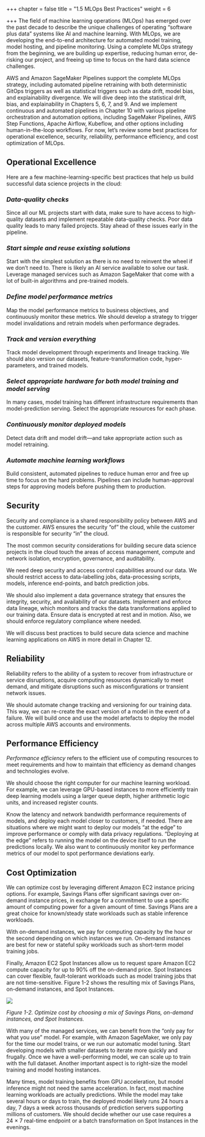 +++
chapter = false
title = "1.5 MLOps Best Practices"
weight = 6

+++
The field of machine learning operations (MLOps) has emerged over the past decade to describe the unique challenges of operating “software plus data” systems like AI and machine learning. With MLOps, we are developing the end-to-end architecture for automated model training, model hosting, and pipeline monitoring. Using a complete MLOps strategy from the beginning, we are building up expertise, reducing human error, de-risking our project, and freeing up time to focus on the hard data science challenges.

AWS and Amazon SageMaker Pipelines support the complete MLOps strategy, including automated pipeline retraining with both deterministic GitOps triggers as well as statistical triggers such as data drift, model bias, and explainability divergence. We will dive deep into the statistical drift, bias, and explainability in Chapters 5, 6, 7, and 9. And we implement continuous and automated pipelines in Chapter 10 with various pipeline orchestration and automation options, including SageMaker Pipelines, AWS Step Functions, Apache Airflow, Kubeflow, and other options including human-in-the-loop workflows. For now, let’s review some best practices for operational excellence, security, reliability, performance efficiency, and cost optimization of MLOps.

## Operational Excellence

Here are a few machine-learning-specific best practices that help us build successful data science projects in the cloud:

### _Data-quality checks_

Since all our ML projects start with data, make sure to have access to high-quality datasets and implement repeatable data-quality checks. Poor data quality leads to many failed projects. Stay ahead of these issues early in the pipeline.

### _Start simple and reuse existing solutions_

Start with the simplest solution as there is no need to reinvent the wheel if we don’t need to. There is likely an AI service available to solve our task. Leverage managed services such as Amazon SageMaker that come with a lot of built-in algorithms and pre-trained models.

### _Define model performance metrics_

Map the model performance metrics to business objectives, and continuously monitor these metrics. We should develop a strategy to trigger model invalidations and retrain models when performance degrades.

### _Track and version everything_

Track model development through experiments and lineage tracking. We should also version our datasets, feature-transformation code, hyper-parameters, and trained models.

### _Select appropriate hardware for both model training and model serving_

In many cases, model training has different infrastructure requirements than model-prediction serving. Select the appropriate resources for each phase.

### _Continuously monitor deployed models_

Detect data drift and model drift—and take appropriate action such as model retraining.

### _Automate machine learning workflows_

Build consistent, automated pipelines to reduce human error and free up time to focus on the hard problems. Pipelines can include human-approval steps for approving models before pushing them to production.

## Security

Security and compliance is a shared responsibility policy between AWS and the customer. AWS ensures the security “of” the cloud, while the customer is responsible for security “in” the cloud.

The most common security considerations for building secure data science projects in the cloud touch the areas of access management, compute and network isolation, encryption, governance, and auditability.

We need deep security and access control capabilities around our data. We should restrict access to data-labelling jobs, data-processing scripts, models, inference end-points, and batch prediction jobs.

We should also implement a data governance strategy that ensures the integrity, security, and availability of our datasets. Implement and enforce data lineage, which monitors and tracks the data transformations applied to our training data. Ensure data is encrypted at rest and in motion. Also, we should enforce regulatory compliance where needed.

We will discuss best practices to build secure data science and machine learning applications on AWS in more detail in Chapter 12.

## Reliability

Reliability refers to the ability of a system to recover from infrastructure or service disruptions, acquire computing resources dynamically to meet demand, and mitigate disruptions such as misconfigurations or transient network issues.

We should automate change tracking and versioning for our training data. This way, we can re-create the exact version of a model in the event of a failure. We will build once and use the model artefacts to deploy the model across multiple AWS accounts and environments.

## Performance Efficiency

_Performance efficiency_ refers to the efficient use of computing resources to meet requirements and how to maintain that efficiency as demand changes and technologies evolve.

We should choose the right computer for our machine learning workload. For example, we can leverage GPU-based instances to more efficiently train deep learning models using a larger queue depth, higher arithmetic logic units, and increased register counts.

Know the latency and network bandwidth performance requirements of models, and deploy each model closer to customers, if needed. There are situations where we might want to deploy our models “at the edge” to improve performance or comply with data privacy regulations. “Deploying at the edge” refers to running the model on the device itself to run the predictions locally. We also want to continuously monitor key performance metrics of our model to spot performance deviations early.

## Cost Optimization

We can optimize cost by leveraging different Amazon EC2 instance pricing options. For example, Savings Plans offer significant savings over on-demand instance prices, in exchange for a commitment to use a specific amount of computing power for a given amount of time. Savings Plans are a great choice for known/steady state workloads such as stable inference workloads.

With on-demand instances, we pay for computing capacity by the hour or the second depending on which instances we run. On-demand instances are best for new or stateful spiky workloads such as short-term model training jobs.

Finally, Amazon EC2 Spot Instances allow us to request spare Amazon EC2 compute capacity for up to 90% off the on-demand price. Spot Instances can cover flexible, fault-tolerant workloads such as model training jobs that are not time-sensitive. Figure 1-2 shows the resulting mix of Savings Plans, on-demand instances, and Spot Instances.

![](/images/cost-optimization.png)

_Figure 1-2. Optimize cost by choosing a mix of Savings Plans, on-demand instances, and Spot Instances._

With many of the managed services, we can benefit from the “only pay for what you use” model. For example, with Amazon SageMaker, we only pay for the time our model trains, or we run our automatic model tuning. Start developing models with smaller datasets to iterate more quickly and frugally. Once we have a well-performing model, we can scale up to train with the full dataset. Another important aspect is to right-size the model training and model hosting instances.

Many times, model training benefits from GPU acceleration, but model inference might not need the same acceleration. In fact, most machine learning workloads are actually predictions. While the model may take several hours or days to train, the deployed model likely runs 24 hours a day, 7 days a week across thousands of prediction servers supporting millions of customers. We should decide whether our use case requires a 24 × 7 real-time endpoint or a batch transformation on Spot Instances in the evenings.